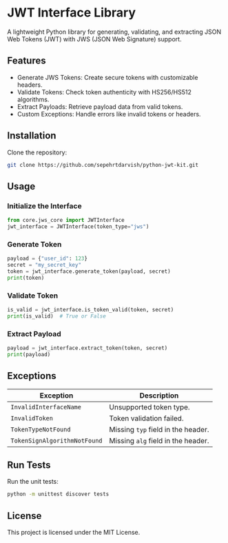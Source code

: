 # JWT Interface Library

A lightweight Python library for generating, validating, and extracting JSON Web Tokens (JWT) with JWS (JSON Web Signature) support.

## Features
- Generate JWS Tokens: Create secure tokens with customizable headers.
- Validate Tokens: Check token authenticity with HS256/HS512 algorithms.
- Extract Payloads: Retrieve payload data from valid tokens.
- Custom Exceptions: Handle errors like invalid tokens or headers.

## Installation
Clone the repository:
```bash
git clone https://github.com/sepehrtdarvish/python-jwt-kit.git
```

## Usage
### Initialize the Interface
```python
from core.jws_core import JWTInterface
jwt_interface = JWTInterface(token_type="jws")
```

### Generate Token
```python
payload = {"user_id": 123}
secret = "my_secret_key"
token = jwt_interface.generate_token(payload, secret)
print(token)
```

### Validate Token
```python
is_valid = jwt_interface.is_token_valid(token, secret)
print(is_valid)  # True or False
```

### Extract Payload
```python
payload = jwt_interface.extract_token(token, secret)
print(payload)
```

## Exceptions
| Exception                     | Description                                |
|-------------------------------|--------------------------------------------|
| `InvalidInterfaceName`        | Unsupported token type.                   |
| `InvalidToken`                | Token validation failed.                  |
| `TokenTypeNotFound`           | Missing `typ` field in the header.        |
| `TokenSignAlgorithmNotFound`  | Missing `alg` field in the header.        |

## Run Tests
Run the unit tests:
```bash
python -m unittest discover tests
```

## License
This project is licensed under the MIT License.
